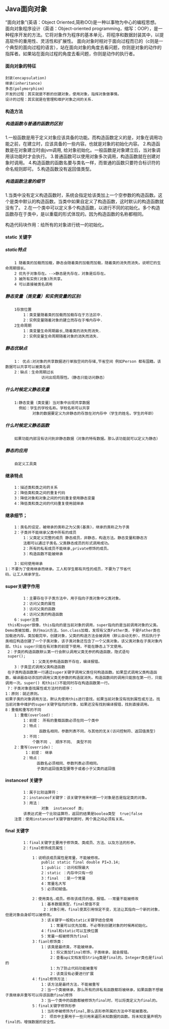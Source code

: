 ## Java面向对象
“面向对象”(英语：Object Oriented,简称OO)是一种以事物为中心的编程思想。
面向对象程序设计（英语：Object-oriented programming，缩写：OOP），是一种程序开发的方法。它将对象作为程序的基本单元，将程序和数据封装其中，以提高软件的重用性、灵活性和扩展性。
面向对象时相对于面向过程而已的（c则是一个典型的面向过程的语言），站在面向对象的角度去看问题，你则是对象的动作的指挥者。如果站在面向过程的角度去看问题，你则是动作的执行者。
#### 面向对象的特征
    封装(encapsulation)
    继承(inheritance)
    多态(polymorphism)
    开发的过程：其实就是不断的创建对象，使用对象，指挥对象做事情。
    设计的过程：其实就是在管理和维护对象之间的关系.

#### 构造方法
##### 构造函数与普通的函数的区别
1.一般函数是用于定义对象应该具备的功能。而构造函数定义的是，对象在调用功能之前，在建立时，应该具备的一些内容。也就是对象的初始化内容。
2.构造函数是在对象建立时由jvm调用, 给对象初始化。一般函数是对象建立后，当对象调用该功能时才会执行。
3.普通函数可以使用对象多次调用，构造函数就在创建对象时调用。
4.构造函数的函数名要与类名一样，而普通的函数只要符合标识符的命名规则即可。
5.构造函数没有返回值类型。

##### 构造函数注意的细节  
1.当类中没有定义构造函数时，系统会指定给该类加上一个空参数的构造函数。这个是类中默认的构造函数。当类中如果自定义了构造函数，这时默认的构造函数就没有了。
2.在一个类中可以定义多个构造函数，以进行不同的初始化。多个构造函数存在于类中，是以重载的形式体现的。因为构造函数的名称都相同。

构造代码块作用：给所有的对象进行统一的初始化。
#### static 关键字
##### static特点
        1 随着类的加载而加载，静态会随着类的加载而加载，随着类的消失而消失。说明它的生命周期很长。
      	2 优先于对象存在。-->静态是先存在，对象是后存在。
     	3 被所有实例(对象)所共享。
      	4 可以直接被类名调用	
##### 静态变量（类变量）和实例变量的区别:
    	1存放位置
        	1：类变量随着类的加载而加载存在于方法区中.
         	2：实例变量随着对象的建立而存在于堆内存中.
    	2生命周期
         	1：类变量生命周期最长,随着类的消失而消失.
         	2：实例变量生命周期随着对象的消失而消失.
##### 静态优缺点
        1： 优点:对对象的共享数据进行单独空间的存储,节省空间 例如Person 都有国籍。该数据可以共享可以被类名调
        2：缺点：生命周期过长
                    访问出现局限性。（静态只能访问静态）
##### 什么时候定义静态变量
		1:静态变量（类变量）当对象中出现共享数据
		  例如：学生的学校名称。学校名称可以共享
		        对象的数据要定义为非静态的存放在对内存中（学生的姓名，学生的年龄）
##### 什么时候定义静态函数
        如果功能内部没有访问到非静态数据（对象的特有数据。那么该功能就可以定义为静态）				
##### 静态的应用
        自定义工具类
#### 继承特点
     	1：描述类和类之间的关系
     	2：降低类和类之间的重复代码
        3：降低对象和对象之间的代码重复使用静态变量
     	4：降低类和类之间的代码重复使用就继承

#### 继承细节；	
    	1：类名的设定，被继承的类称之为父类(基类)，继承的类称之为子类
    	2：子类并不能继承父类中所有的成员
            1：父类定义完整的成员 静态成员，非静态，构造方法。静态变量和静态方
            法都可以通过子类名.父类静态成员的形式调用成功。
    		2：所有的私有成员不能继承,private修饰的成员。
    		3：构造函数不能被继承
    
    	3：如何使用继承
    1：不要为了使用继承而继承。工人和学生都有共性的成员，不要为了节省代
    码，让工人继承学生。
#### super关键字作用
     		1：主要存在于子类方法中，用于指向子类对象中父类对象。
     		2：访问父类的属性
     		3：访问父类的函数
     		4：访问父类的构造函数
     	6：super注意
     this和super很像，this指向的是当前对象的调用，super指向的是当前调用对象的父类。Demo类被加载，执行main方法，Son.class加载，发现有父类Father类，于是Father类也加载进内存。类加载完毕，创建对象，父类的构造方法会被调用（默认自动无参），然后执行子类相应构造创建了一个子类对象，该子类对象还包含了一个父类对象。该父类对象在子类对象内部。this super只能在有对象的前提下使用，不能在静态上下文使用。
     2：子类的构造函数默认第一行会默认调用父类无参的构造函数，隐式语句
     super();
     			1：父类无参构造函数不存在，编译报错。
     	3：子类显式调用父类构造函数
     在子类构造函数第一行通过super关键字调用父类任何构造函数。如果显式调用父类构造函数，编译器自动添加的调用父类无参数的构造就消失。构造函数间的调用只能放在第一行，只能调用一次。super() 和this()不能同时存在构造函数第一行。
     7：子类对象查找属性或方法时的顺序：
	1：原则：就近原则。
    如果子类的对象调用方法，默认先使用this进行查找，如果当前对象没有找到属性或方法，找当前对象中维护的super关键字指向的对象，如果还没有找到编译报错，找到直接调用。
    8：重载和重写的不同
        1：重载(overload)：  
            1：前提： 所有的重载函数必须在同一个类中 
            2：特点： 
                   函数名相同，参数列表不同，与其他的无关(访问控制符、返回值类型)
            3：不同：
                个数不同 、 顺序不同、 类型不同 
        2：重写(override)：
             1：前提： 继承
            2：特点：
                  函数名必须相同、参数列表必须相同。
                  子类的返回值类型要等于或者小于父类的返回值
#### instanceof 关键字
     		1：属于比较运算符：
      		2：instanceof关键字：该关键字用来判断一个对象是否是指定类的对象。
      		3：用法：
           			对象  instanceof 类;   
     	  	该表达式是一个比较运算符，返回的结果是boolea类型  true|false
     	注意：使用instanceof关键字做判断时，两个类之间必须有关系。

#### final 关键字
     		1：final关键字主要用于修饰类、类成员、方法、以及方法的形参。
     		2：final修饰成员属性：
     
     			1：说明该成员属性是常量，不能被修改。
     				public static final double PI=3.14;
     				1：public ：访问权限最大
     				2：static ：内存中只有一份
     				3：final  ：是一个常量
     				4：常量名大写
     				5：必须初赋值。
     
     			2：使用类名.成员。修改该成员的值，报错。--常量不能被修改
     				1：基本数据类型，final使值不变
                     2：对象引用，final使其引用恒定不变，无法让其指向一个新的对象，但是对象自身却可以被修改。
     				3：该关键字一般和static关键字结合使用
     					1：常量可以优先加载，不必等到创建对象的时候再初始化。
     				4：final和static可以互换位置
     				5：常量一般被修饰为final
     			3：fianl修饰类：
     				1：该类是最终类，不能被继承。
     					1：将父类加final修饰，子类继承，就会报错。
                        2：查看api文档发现String类是final的。Integer类也是final的
     					1：为了防止代码功能被重写
     					2：该类没有必要进行扩展
     			4：final修饰方法：
     				1：该方法是最终方法，不能被重写
                    2：当一个类被继承，那么所有的非私有函数都将被继承，如果函数不想被子类继承并重写可以将该函数final修饰	
     				3：当一个类中的函数都被修饰为final时，可以将类定义为final的。
     			5：final关键字修饰形参
     				1：当形参被修饰为final,那么该形参所属的方法中不能被篡改。
                    2： 项目中主要用于一些只用来遍历未知数据的函数。将未知变量声明为final的。增强数据的安全性。

